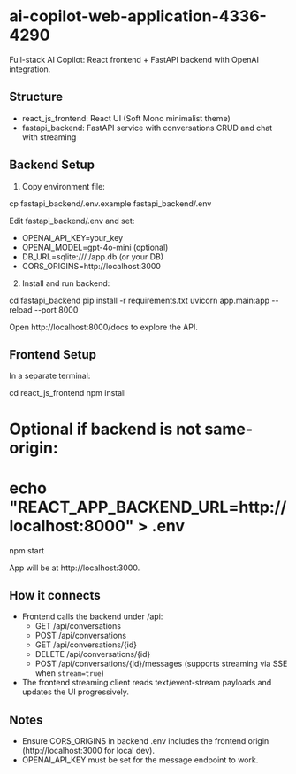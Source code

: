 # ai-copilot-web-application-4336-4290

Full-stack AI Copilot: React frontend + FastAPI backend with OpenAI integration.

## Structure

- react_js_frontend: React UI (Soft Mono minimalist theme)
- fastapi_backend: FastAPI service with conversations CRUD and chat with streaming

## Backend Setup

1) Copy environment file:

cp fastapi_backend/.env.example fastapi_backend/.env

Edit fastapi_backend/.env and set:
- OPENAI_API_KEY=your_key
- OPENAI_MODEL=gpt-4o-mini (optional)
- DB_URL=sqlite:///./app.db (or your DB)
- CORS_ORIGINS=http://localhost:3000

2) Install and run backend:

cd fastapi_backend
pip install -r requirements.txt
uvicorn app.main:app --reload --port 8000

Open http://localhost:8000/docs to explore the API.

## Frontend Setup

In a separate terminal:

cd react_js_frontend
npm install
# Optional if backend is not same-origin:
# echo "REACT_APP_BACKEND_URL=http://localhost:8000" > .env
npm start

App will be at http://localhost:3000.

## How it connects

- Frontend calls the backend under /api:
  - GET /api/conversations
  - POST /api/conversations
  - GET /api/conversations/{id}
  - DELETE /api/conversations/{id}
  - POST /api/conversations/{id}/messages (supports streaming via SSE when `stream=true`)
- The frontend streaming client reads text/event-stream payloads and updates the UI progressively.

## Notes

- Ensure CORS_ORIGINS in backend .env includes the frontend origin (http://localhost:3000 for local dev).
- OPENAI_API_KEY must be set for the message endpoint to work.
